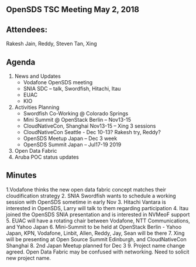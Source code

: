 ## OpenSDS TSC Meeting May 2, 2018 

## Attendees:
Rakesh Jain, Reddy, Steven Tan, Xing 

## Agenda
1. News and Updates
   - Vodafone OpenSDS meeting
   - SNIA SDC – talk, Swordfish, Hitachi, Itau
   - EUAC
   - KIO
2. Activities Planning
   - Swordfish Co-Working @ Colorado Springs
   - Mini Summit @ OpenStack Berlin – Nov13-15
   - CloudNativeCon, Shanghai Nov13-15 – Xing 3 sessions
   - CloudNativeCon Seattle - Dec 10-13? Rakesh try, Reddy? 
   - OpenSDS Meetup Japan – Dec 3 week
   - OpenSDS Summit Japan – Jul17-19 2019
3. Open Data Fabric
4. Aruba POC status updates 


## Minutes
1.Vodafone thinks the new open data fabric concept matches their cloudification strategy
2. SNIA Swordfish wants to schedule a working session with OpenSDS sometime in early Nov
3. Hitachi Vantara is interested in OpenSDS, Larry will talk to them regarding participation
4. Itau joined the OpenSDS SNIA presentation and is interested in NVMeoF support
5. EUAC will have a rotating chair between Vodafone, NTT Communications, and Yahoo Japan
6. Mini-Summit to be held at OpenStack Berlin - Yahoo Japan, KPN, Vodafone, Linbit, Allen, Reddy, Jay, Sean will be there
7. Xing will be presenting at Open Source Summit Edinburgh, and CloudNativeCon Shanghai
8. 2nd Japan Meetup planned for Dec 3
9. Project name change agreed. Open Data Fabric may be confused with networking. Need to solicit new project name.
